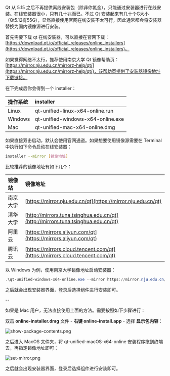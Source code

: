 Qt 从 5.15 之后不再提供离线安装包（除非你氪金），只能通过安装器进行在线安装。在线安装器很小，只有几十兆而已。不过 Qt 安装起来有几十个G大小（Qt5.12有55G），显然直接使用官网在线安装不太可行，因此通常都会将安装器替换为国内镜像源进行安装。

首先需要下载 qt 在线安装器，可以直接在官网下载：[https://download.qt.io/official_releases/online_installers](https://download.qt.io/official_releases/online_installers)。

如果觉得网络不太行，推荐使用南京大学 Qt 镜像帮助页：[https://mirror.nju.edu.cn/mirrorz-help/qt/](https://mirror.nju.edu.cn/mirrorz-help/qt/)，该帮助页提供了安装器镜像地址下载链接。

在下完成后你会得到一个 installer：

| **操作系统** | **installer**                     |
| :----------- | :-------------------------------- |
| Linux        | qt-unified-linux-x64-online.run   |
| Windows      | qt-unified-windows-x64-online.exe |
| Mac          | qt-unified-mac-x64-online.dmg     |

如果直接双击启动，默认会使用官网通道。如果想要使用镜像源需要在 Terminal 中执行如下命令启动在线安装器：

```bash
installer --mirror [镜像地址]
```

比较推荐的镜像地址有如下几个：

| **镜像站** | **镜像地址**                                                 |
| :--------- | :----------------------------------------------------------- |
| 南京大学   | [https://mirror.nju.edu.cn/qt](https://mirror.nju.edu.cn/qt) |
| 清华大学   | [http://mirrors.tuna.tsinghua.edu.cn/qt](http://mirrors.tuna.tsinghua.edu.cn/qt) |
| 阿里云     | [https://mirrors.aliyun.com/qt](https://mirrors.aliyun.com/qt) |
| 腾讯云     | [https://mirrors.cloud.tencent.com/qt](https://mirrors.cloud.tencent.com/qt) |

以 Windows 为例，使用南京大学镜像地址启动安装器：

```powershell
.\qt-unified-windows-x64-online.exe --mirror https://mirror.nju.edu.cn/qt
```

之后就会出现安装器界面，登录后选择组件进行安装即可。


--


如果是 Mac 用户，无法直接使用上面的方法。需要按照如下步骤进行：

双击 **online-installer.dmg** 文件 - **右键 online-install.app** - 选择 **显示包内容**：

![show-package-contents.png](http://cpp-media.knowledge.ituknown.cn/qt/online_installers/mac_set_mirror/show-package-contents.png)

之后进入 MacOS 文件夹，将 qt-unified-macOS-x64-online 安装程序拖到终端去，再指定镜像地址即可：

![set-mirror.png](http://cpp-media.knowledge.ituknown.cn/qt/online_installers/mac_set_mirror/set-mirror.png)

之后就会出现安装器界面，登录后选择组件进行安装即可。





